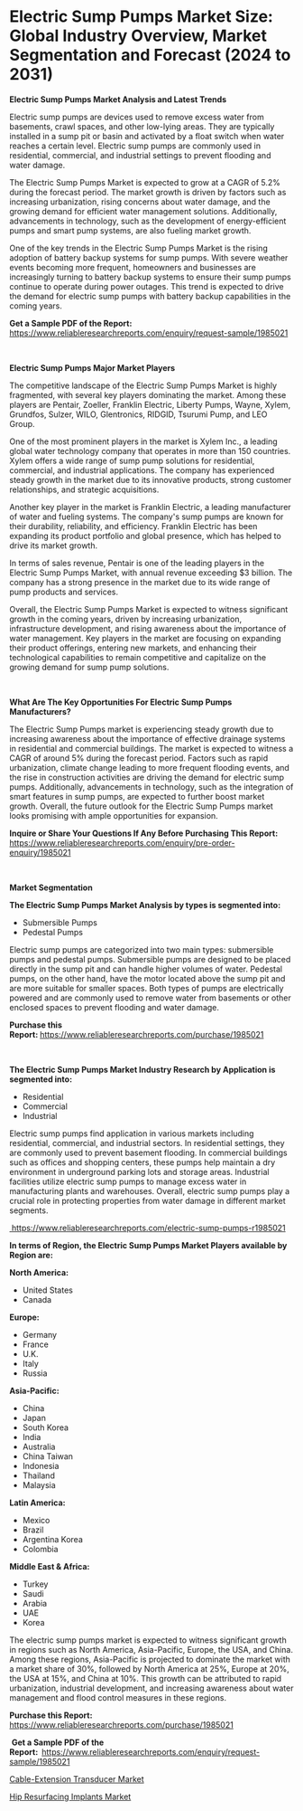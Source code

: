 <p><h1>Electric Sump Pumps Market Size: Global Industry Overview, Market Segmentation and Forecast (2024 to 2031)</h1></p><p><strong>Electric Sump Pumps Market Analysis and Latest Trends</strong></p>
<p><p>Electric sump pumps are devices used to remove excess water from basements, crawl spaces, and other low-lying areas. They are typically installed in a sump pit or basin and activated by a float switch when water reaches a certain level. Electric sump pumps are commonly used in residential, commercial, and industrial settings to prevent flooding and water damage.</p><p>The Electric Sump Pumps Market is expected to grow at a CAGR of 5.2% during the forecast period. The market growth is driven by factors such as increasing urbanization, rising concerns about water damage, and the growing demand for efficient water management solutions. Additionally, advancements in technology, such as the development of energy-efficient pumps and smart pump systems, are also fueling market growth.</p><p>One of the key trends in the Electric Sump Pumps Market is the rising adoption of battery backup systems for sump pumps. With severe weather events becoming more frequent, homeowners and businesses are increasingly turning to battery backup systems to ensure their sump pumps continue to operate during power outages. This trend is expected to drive the demand for electric sump pumps with battery backup capabilities in the coming years.</p></p>
<p><strong>Get a Sample PDF of the Report:&nbsp;</strong> <a href="https://www.reliableresearchreports.com/enquiry/request-sample/1985021">https://www.reliableresearchreports.com/enquiry/request-sample/1985021</a></p>
<p>&nbsp;</p>
<p><strong>Electric Sump Pumps Major Market Players</strong></p>
<p><p>The competitive landscape of the Electric Sump Pumps Market is highly fragmented, with several key players dominating the market. Among these players are Pentair, Zoeller, Franklin Electric, Liberty Pumps, Wayne, Xylem, Grundfos, Sulzer, WILO, Glentronics, RIDGID, Tsurumi Pump, and LEO Group.</p><p>One of the most prominent players in the market is Xylem Inc., a leading global water technology company that operates in more than 150 countries. Xylem offers a wide range of sump pump solutions for residential, commercial, and industrial applications. The company has experienced steady growth in the market due to its innovative products, strong customer relationships, and strategic acquisitions.</p><p>Another key player in the market is Franklin Electric, a leading manufacturer of water and fueling systems. The company's sump pumps are known for their durability, reliability, and efficiency. Franklin Electric has been expanding its product portfolio and global presence, which has helped to drive its market growth.</p><p>In terms of sales revenue, Pentair is one of the leading players in the Electric Sump Pumps Market, with annual revenue exceeding $3 billion. The company has a strong presence in the market due to its wide range of pump products and services.</p><p>Overall, the Electric Sump Pumps Market is expected to witness significant growth in the coming years, driven by increasing urbanization, infrastructure development, and rising awareness about the importance of water management. Key players in the market are focusing on expanding their product offerings, entering new markets, and enhancing their technological capabilities to remain competitive and capitalize on the growing demand for sump pump solutions.</p></p>
<p>&nbsp;</p>
<p><strong>What Are The Key Opportunities For Electric Sump Pumps Manufacturers?</strong></p>
<p><p>The Electric Sump Pumps market is experiencing steady growth due to increasing awareness about the importance of effective drainage systems in residential and commercial buildings. The market is expected to witness a CAGR of around 5% during the forecast period. Factors such as rapid urbanization, climate change leading to more frequent flooding events, and the rise in construction activities are driving the demand for electric sump pumps. Additionally, advancements in technology, such as the integration of smart features in sump pumps, are expected to further boost market growth. Overall, the future outlook for the Electric Sump Pumps market looks promising with ample opportunities for expansion.</p></p>
<p><strong>Inquire or Share Your Questions If Any Before Purchasing This Report:</strong> <a href="https://www.reliableresearchreports.com/enquiry/pre-order-enquiry/1985021">https://www.reliableresearchreports.com/enquiry/pre-order-enquiry/1985021</a></p>
<p>&nbsp;</p>
<p><strong>Market Segmentation</strong></p>
<p><strong>The Electric Sump Pumps Market Analysis by types is segmented into:</strong></p>
<p><ul><li>Submersible Pumps</li><li>Pedestal Pumps</li></ul></p>
<p><p>Electric sump pumps are categorized into two main types: submersible pumps and pedestal pumps. Submersible pumps are designed to be placed directly in the sump pit and can handle higher volumes of water. Pedestal pumps, on the other hand, have the motor located above the sump pit and are more suitable for smaller spaces. Both types of pumps are electrically powered and are commonly used to remove water from basements or other enclosed spaces to prevent flooding and water damage.</p></p>
<p><strong>Purchase this Report:&nbsp;</strong><a href="https://www.reliableresearchreports.com/purchase/1985021">https://www.reliableresearchreports.com/purchase/1985021</a></p>
<p>&nbsp;</p>
<p><strong>The Electric Sump Pumps Market Industry Research by Application is segmented into:</strong></p>
<p><ul><li>Residential</li><li>Commercial</li><li>Industrial</li></ul></p>
<p><p>Electric sump pumps find application in various markets including residential, commercial, and industrial sectors. In residential settings, they are commonly used to prevent basement flooding. In commercial buildings such as offices and shopping centers, these pumps help maintain a dry environment in underground parking lots and storage areas. Industrial facilities utilize electric sump pumps to manage excess water in manufacturing plants and warehouses. Overall, electric sump pumps play a crucial role in protecting properties from water damage in different market segments.</p></p>
<p><a href="https://www.reliableresearchreports.com/electric-sump-pumps-r1985021">&nbsp;https://www.reliableresearchreports.com/electric-sump-pumps-r1985021</a></p>
<p><strong>In terms of Region, the Electric Sump Pumps Market Players available by Region are:</strong></p>
<p>
    <p> <strong> North America: </strong>
        <ul>
            <li>United States</li>
            <li>Canada</li>
        </ul>
        </p> 
    <p> <strong> Europe: </strong>
        <ul>
            <li>Germany</li>
            <li>France</li>
            <li>U.K.</li>
            <li>Italy</li>
            <li>Russia</li>
        </ul>
        </p> 
    <p> <strong> Asia-Pacific: </strong>
        <ul>
            <li>China</li>
            <li>Japan</li>
            <li>South Korea</li>
            <li>India</li>
            <li>Australia</li>
            <li>China Taiwan</li>
            <li>Indonesia</li>
            <li>Thailand</li>
            <li>Malaysia</li>
        </ul>
        </p> 
    <p> <strong> Latin America: </strong>
        <ul>
            <li>Mexico</li>
            <li>Brazil</li>
            <li>Argentina Korea</li>
            <li>Colombia</li>
        </ul>
        </p> 
    <p> <strong> Middle East & Africa: </strong>
        <ul>
            <li>Turkey</li>
            <li>Saudi</li>
            <li>Arabia</li>
            <li>UAE</li>
            <li>Korea</li>
        </ul>
    </p>
    </p>
<p><p>The electric sump pumps market is expected to witness significant growth in regions such as North America, Asia-Pacific, Europe, the USA, and China. Among these regions, Asia-Pacific is projected to dominate the market with a market share of 30%, followed by North America at 25%, Europe at 20%, the USA at 15%, and China at 10%. This growth can be attributed to rapid urbanization, industrial development, and increasing awareness about water management and flood control measures in these regions.</p></p>
<p><strong>Purchase this Report: </strong><a href="https://www.reliableresearchreports.com/purchase/1985021">https://www.reliableresearchreports.com/purchase/1985021</a></p>
<p>&nbsp;<strong>Get a Sample PDF of the Report:&nbsp;&nbsp;</strong><a href="https://www.reliableresearchreports.com/enquiry/request-sample/1985021">https://www.reliableresearchreports.com/enquiry/request-sample/1985021</a></p>
<p><strong></strong></p>
<p><p><a href="https://github.com/suitykhatun12/Market-Research-Report-List-1/blob/main/cable-extension-transducer-market.md">Cable-Extension Transducer Market</a></p><p><a href="https://view.publitas.com/reportprime-1/hip-resurfacing-implants-market-market-segmentation-geographical-regions-and-market-forcast-till-2031/">Hip Resurfacing Implants Market</a></p></p>